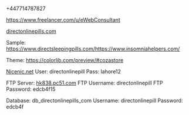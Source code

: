 +447714787827

https://www.freelancer.com/u/eWebConsultant

[directonlinepills.com](http://directonlinepills.com/)

Sample:
https://www.directsleepingpills.com/https://www.insomniahelpers.com/

Theme:
https://colorlib.com/preview/#cozastore

[Nicenic.net](http://nicenic.net/)
User: directonlinepill
Pass: lahore12

FTP Server: [hk838.pc51.com](http://hk838.pc51.com/)
FTP Username: directonlinepill
FTP Password: edcb4f15

Database: db_directonlinepills_com
Username: directonlinepill
Password: edcb4f
